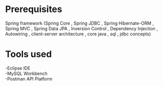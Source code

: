 # Prerequisites
Spring framework (Spring Core , Spring JDBC , Spring Hibernate-ORM , Spring MVC , Spring Data JPA , Inversion Control , Dependency Injection , Autowiring , client-server architecture , core java , sql , jdbc concepts)

# Tools used
  -Eclipse IDE  
  -MySQL Workbench  
  -Postman API Platform
  


